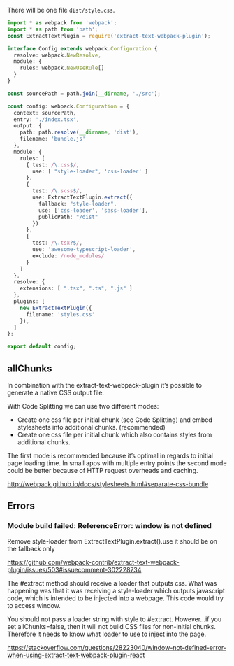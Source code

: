 There will be one file `dist/style.css`.

```typescript
import * as webpack from 'webpack';
import * as path from 'path';
const ExtractTextPlugin = require('extract-text-webpack-plugin');

interface Config extends webpack.Configuration {
  resolve: webpack.NewResolve,
  module: {
    rules: webpack.NewUseRule[]
  }
}

const sourcePath = path.join(__dirname, './src');

const config: webpack.Configuration = {
  context: sourcePath,
  entry: './index.tsx',
  output: {
    path: path.resolve(__dirname, 'dist'),
    filename: 'bundle.js'
  },
  module: {
    rules: [
      { test: /\.css$/,
        use: [ "style-loader", 'css-loader' ]
      },
      {
        test: /\.scss$/,
        use: ExtractTextPlugin.extract({
          fallback: "style-loader",
          use: ['css-loader', 'sass-loader'],
          publicPath: "/dist"
        })
      },
      {
        test: /\.tsx?$/,
        use: 'awesome-typescript-loader',
        exclude: /node_modules/
      }
    ]
  },
  resolve: {
    extensions: [ ".tsx", ".ts", ".js" ]
  },
  plugins: [
    new ExtractTextPlugin({
      filename: 'styles.css'
    }),
  ]
};

export default config;
```

## allChunks

In combination with the extract-text-webpack-plugin it’s possible to generate a native CSS output file.

With Code Splitting we can use two different modes:

- Create one css file per initial chunk (see Code Splitting) and embed stylesheets into additional chunks. (recommended)
- Create one css file per initial chunk which also contains styles from additional chunks.

The first mode is recommended because it’s optimal in regards to initial page loading time. In small apps with multiple entry points the second mode could be better because of HTTP request overheads and caching.

http://webpack.github.io/docs/stylesheets.html#separate-css-bundle

## Errors

### Module build failed: ReferenceError: window is not defined

Remove style-loader from ExtractTextPlugin.extract().use it should be on the fallback only

https://github.com/webpack-contrib/extract-text-webpack-plugin/issues/503#issuecomment-302228734

The #extract method should receive a loader that outputs css. What was happening was that it was receiving a style-loader which outputs javascript code, which is intended to be injected into a webpage. This code would try to access window.

You should not pass a loader string with style to #extract. However...if you set allChunks=false, then it will not build CSS files for non-initial chunks. Therefore it needs to know what loader to use to inject into the page.

https://stackoverflow.com/questions/28223040/window-not-defined-error-when-using-extract-text-webpack-plugin-react
